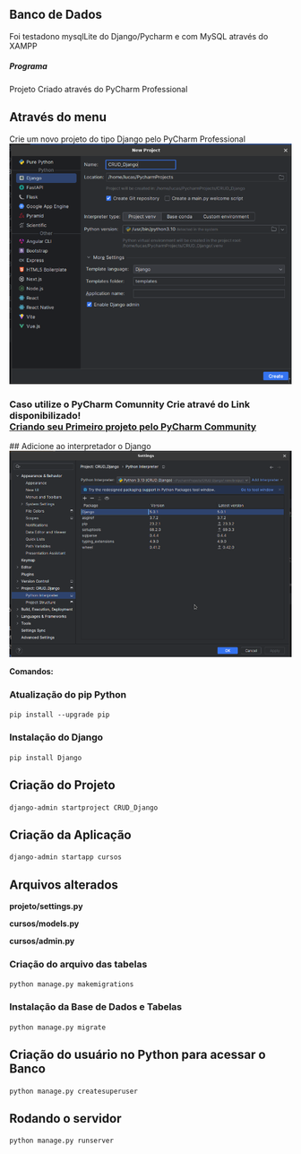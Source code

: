 ## Banco de Dados
Foi testadono mysqlLite do Django/Pycharm e com MySQL através do XAMPP

##### Programa
Projeto Criado através do PyCharm Professional

## Através do menu
Crie um novo projeto do tipo Django pelo PyCharm Professional
<img src="https://github.com/lucasrm1981/CRUD_Django/blob/master/CRUD_Django.png"><br/>
<h3>Caso utilize o PyCharm Comunnity Crie atravé do Link disponibilizado!<br/>
<a href="https://forum.lksistemas.com.br/criando-o-primeiro-projeto-com-django-atraves-do-pycharm-comunnity/">Criando seu Primeiro projeto pelo PyCharm Community</a></h3>
## Adicione ao interpretador o Django
<img src="https://github.com/lucasrm1981/CRUD_Django/blob/master/CRUD_Django-02.png">

**Comandos:**
### Atualização do pip Python
```pip install --upgrade pip```

### Instalação do Django
```pip install Django```

## Criação do Projeto
```django-admin startproject CRUD_Django```

## Criação da Aplicação
```django-admin startapp cursos```

## Arquivos alterados
**projeto/settings.py**

**cursos/models.py**

**cursos/admin.py**

### Criação do arquivo das tabelas
```python manage.py makemigrations```

### Instalação da Base de Dados e Tabelas
```python manage.py migrate```

## Criação do usuário no Python para acessar o Banco
```python manage.py createsuperuser```

## Rodando o servidor
```python manage.py runserver```
